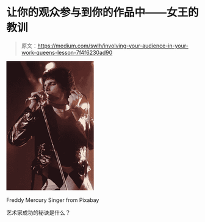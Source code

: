 # 让你的观众参与到你的作品中——女王的教训

> 原文：<https://medium.com/swlh/involving-your-audience-in-your-work-queens-lesson-7f4f6230ad90>

![](img/ae3a422b86010540460356f1f4a8e075.png)

Freddy Mercury Singer from Pixabay

艺术家成功的秘诀是什么？